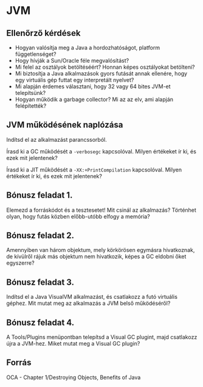 # JVM

## Ellenőrző kérdések

* Hogyan valósítja meg a Java a hordozhatóságot, platform függetlenséget?
* Hogy hívják a Sun/Oracle féle megvalósítást?
* Mi felel az osztályok betöltéséért? Honnan képes osztályokat betölteni?
* Mi biztosítja a Java alkalmazások gyors futását annak ellenére, hogy egy virtuális gép futtat egy interpretált nyelvet?
* Mi alapján érdemes választani, hogy 32 vagy 64 bites JVM-et telepítsünk?
* Hogyan működik a garbage collector? Mi az az elv, ami alapján felépítették?

## JVM működésének naplózása

Indítsd el az alkalmazást parancssorból.

Írasd ki a GC működését a `-verbosegc` kapcsolóval. Milyen értékeket ír ki, és
ezek mit jelentenek?

Írasd ki a JIT működését a `-XX:+PrintCompilation` kapcsolóval. Milyen értékeket ír ki, és
ezek mit jelentenek?

## Bónusz feladat 1.

Elemezd a forráskódot és a tesztesetet! Mit csinál az alkalmazás?
Történhet olyan, hogy futás közben előbb-utóbb elfogy a memória?

## Bónusz feladat 2.

Amennyiben van három objektum, mely körkörösen egymásra hivatkoznak, de kívülről
rájuk más objektum nem hivatkozik, képes a GC eldobni őket egyszerre?

## Bónusz feladat 3.

Indítsd el a Java VisualVM alkalmazást, és csatlakozz a futó virtuális géphez.
Mit mutat meg az alkalmazás a JVM belső működéséről?

## Bónusz feladat 4.

A Tools/Plugins menüpontban telepítsd a Visual GC plugint, majd csatlakozz újra
a JVM-hez. Miket mutat meg a Visual GC plugin?

## Forrás

OCA - Chapter 1/Destroying Objects, Benefits of Java
